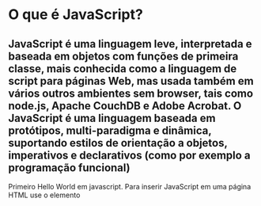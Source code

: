 # O que é JavaScript?

## JavaScript é uma linguagem leve, interpretada e baseada em objetos com funções de primeira classe, mais conhecida como a linguagem de script para páginas Web, mas usada também em vários outros ambientes sem browser, tais como node.js,  Apache CouchDB e Adobe Acrobat. O JavaScript é uma linguagem baseada em protótipos, multi-paradigma e dinâmica, suportando estilos de orientação a objetos, imperativos e declarativos (como por exemplo a programação funcional)

Primeiro Hello World em javascript.
Para inserir JavaScript em uma página HTML use o elemento <script>. Existem duas maneiras de usar elemento <script> em uma página HTML:
 - Incorpore o código JavaScript diretamente na página HTML.
 - Crie uma variavel e execute no console.log()

## Incorpore código JavaScript em uma página HTML
### Colocar o código JavaScript diretamente dentro do elemento <script> não é recomendado e deve ser usado somente para prova de conceito ou para testes.
### No elemento <script>, usamos a função alert() para exibir a mensagem Hello, World!.
### <script> Alert('Hello World') </script>

## 
